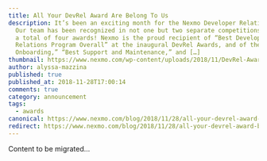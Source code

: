```yaml
---
title: All Your DevRel Award Are Belong To Us
description: It’s been an exciting month for the Nexmo Developer Relations team!
  Our team has been recognized in not one but two separate competitions, winning
  a total of four awards! Nexmo is the proud recipient of “Best Developer
  Relations Program Overall” at the inaugural DevRel Awards, and of the “Best
  Onboarding,” “Best Support and Maintenance,” and […]
thumbnail: https://www.nexmo.com/wp-content/uploads/2018/11/DevRel-Awards_feature-image_1200x628.jpg
author: alyssa-mazzina
published: true
published_at: 2018-11-28T17:00:14
comments: true
category: announcement
tags:
  - awards
canonical: https://www.nexmo.com/blog/2018/11/28/all-your-devrel-award-belong-to-us-dr
redirect: https://www.nexmo.com/blog/2018/11/28/all-your-devrel-award-belong-to-us-dr
---
```

Content to be migrated...
